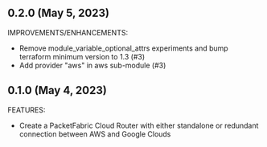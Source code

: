 ## 0.2.0  (May 5, 2023)

IMPROVEMENTS/ENHANCEMENTS:

* Remove module_variable_optional_attrs experiments and bump terraform minimum version to 1.3 (#3)
* Add provider "aws" in aws sub-module (#3)

## 0.1.0  (May 4, 2023)

FEATURES:

* Create a PacketFabric Cloud Router with either standalone or redundant connection between AWS and Google Clouds
